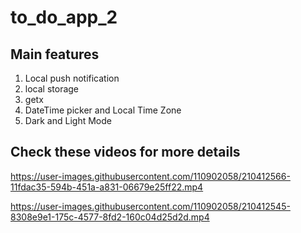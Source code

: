 # to_do_app_2

## Main features
  1. Local push notification
  2. local storage
  3. getx
  4. DateTime picker and Local Time Zone
  5. Dark and Light Mode

## Check these videos for more details


https://user-images.githubusercontent.com/110902058/210412566-11fdac35-594b-451a-a831-06679e25ff22.mp4

https://user-images.githubusercontent.com/110902058/210412545-8308e9e1-175c-4577-8fd2-160c04d25d2d.mp4


